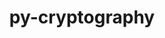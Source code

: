 ---
title: "py-cryptography"
layout: cache
categories: [package, develop]
meta: {"versions": ["38.0.1", "41.0.3"], "compilers": ["gcc@=11.4.0", "gcc@=7.5.0", "gcc@=9.4.0", "oneapi@=2023.2.0", "oneapi@=2024.0.0"], "oss": ["ubuntu18.04", "ubuntu20.04", "ubuntu22.04"], "platforms": ["linux"], "targets": ["aarch64", "neoverse_v1", "neoverse_v2", "ppc64le", "x86_64_v3"], "stacks": ["e4s", "e4s-aarch64", "e4s-neoverse-v2", "e4s-neoverse_v1", "e4s-oneapi", "e4s-power", "radiuss", "root"], "num_specs": 40, "num_specs_by_stack": {"radiuss": 6, "root": 40, "e4s-neoverse_v1": 6, "e4s-power": 7, "e4s": 6, "e4s-oneapi": 7, "e4s-aarch64": 2, "e4s-neoverse-v2": 6}}
spec_details: [{"hash": "2zmih2tdacycjpxagox2gte4rywkodot", "compiler": "gcc@=7.5.0", "versions": ["41.0.3"], "os": "ubuntu18.04", "platform": "linux", "target": "x86_64_v3", "variants": ["build_system=python_pip"], "stacks": ["radiuss", "root"], "size": "-", "tarball": "https://binaries.spack.io/develop/build_cache/linux-ubuntu18.04-x86_64_v3/gcc-7.5.0/py-cryptography-41.0.3/linux-ubuntu18.04-x86_64_v3-gcc-7.5.0-py-cryptography-41.0.3-2zmih2tdacycjpxagox2gte4rywkodot.spack"}, {"hash": "qe7mh67l2jzmikw7q2b3kd6av2b5poxx", "compiler": "gcc@=7.5.0", "versions": ["41.0.3"], "os": "ubuntu18.04", "platform": "linux", "target": "x86_64_v3", "variants": ["build_system=python_pip"], "stacks": ["radiuss", "root"], "size": "-", "tarball": "https://binaries.spack.io/develop/build_cache/linux-ubuntu18.04-x86_64_v3/gcc-7.5.0/py-cryptography-41.0.3/linux-ubuntu18.04-x86_64_v3-gcc-7.5.0-py-cryptography-41.0.3-qe7mh67l2jzmikw7q2b3kd6av2b5poxx.spack"}, {"hash": "syipel3d2ttrk4fv6xtgjcyiuek23hmn", "compiler": "gcc@=7.5.0", "versions": ["41.0.3"], "os": "ubuntu18.04", "platform": "linux", "target": "x86_64_v3", "variants": ["build_system=python_pip"], "stacks": ["radiuss", "root"], "size": "-", "tarball": "https://binaries.spack.io/develop/build_cache/linux-ubuntu18.04-x86_64_v3/gcc-7.5.0/py-cryptography-41.0.3/linux-ubuntu18.04-x86_64_v3-gcc-7.5.0-py-cryptography-41.0.3-syipel3d2ttrk4fv6xtgjcyiuek23hmn.spack"}, {"hash": "aagu3pmy4afzng2cukg4ht3pibsm3tdb", "compiler": "gcc@=7.5.0", "versions": ["41.0.3"], "os": "ubuntu18.04", "platform": "linux", "target": "x86_64_v3", "variants": ["build_system=python_pip"], "stacks": ["radiuss", "root"], "size": "-", "tarball": "https://binaries.spack.io/develop/build_cache/linux-ubuntu18.04-x86_64_v3/gcc-7.5.0/py-cryptography-41.0.3/linux-ubuntu18.04-x86_64_v3-gcc-7.5.0-py-cryptography-41.0.3-aagu3pmy4afzng2cukg4ht3pibsm3tdb.spack"}, {"hash": "6rq6pep3oecisd2r3mwtiljz5kht7373", "compiler": "gcc@=7.5.0", "versions": ["41.0.3"], "os": "ubuntu18.04", "platform": "linux", "target": "x86_64_v3", "variants": ["build_system=python_pip"], "stacks": ["radiuss", "root"], "size": "-", "tarball": "https://binaries.spack.io/develop/build_cache/linux-ubuntu18.04-x86_64_v3/gcc-7.5.0/py-cryptography-41.0.3/linux-ubuntu18.04-x86_64_v3-gcc-7.5.0-py-cryptography-41.0.3-6rq6pep3oecisd2r3mwtiljz5kht7373.spack"}, {"hash": "3jltbxczedixgbsngz53udgllmhhnrbg", "compiler": "gcc@=7.5.0", "versions": ["41.0.3"], "os": "ubuntu18.04", "platform": "linux", "target": "x86_64_v3", "variants": ["build_system=python_pip"], "stacks": ["radiuss", "root"], "size": "-", "tarball": "https://binaries.spack.io/develop/build_cache/linux-ubuntu18.04-x86_64_v3/gcc-7.5.0/py-cryptography-41.0.3/linux-ubuntu18.04-x86_64_v3-gcc-7.5.0-py-cryptography-41.0.3-3jltbxczedixgbsngz53udgllmhhnrbg.spack"}, {"hash": "uhu73gkeuu2km4vkxyjhfl6bm3rysisb", "compiler": "gcc@=11.4.0", "versions": ["41.0.3"], "os": "ubuntu20.04", "platform": "linux", "target": "neoverse_v1", "variants": ["build_system=python_pip"], "stacks": ["e4s-neoverse_v1", "root"], "size": "-", "tarball": "https://binaries.spack.io/develop/build_cache/linux-ubuntu20.04-neoverse_v1/gcc-11.4.0/py-cryptography-41.0.3/linux-ubuntu20.04-neoverse_v1-gcc-11.4.0-py-cryptography-41.0.3-uhu73gkeuu2km4vkxyjhfl6bm3rysisb.spack"}, {"hash": "ht2r7rkgbcianjs6vokoqfx7vwctlloy", "compiler": "gcc@=11.4.0", "versions": ["41.0.3"], "os": "ubuntu20.04", "platform": "linux", "target": "neoverse_v1", "variants": ["build_system=python_pip"], "stacks": ["e4s-neoverse_v1", "root"], "size": "-", "tarball": "https://binaries.spack.io/develop/build_cache/linux-ubuntu20.04-neoverse_v1/gcc-11.4.0/py-cryptography-41.0.3/linux-ubuntu20.04-neoverse_v1-gcc-11.4.0-py-cryptography-41.0.3-ht2r7rkgbcianjs6vokoqfx7vwctlloy.spack"}, {"hash": "fiu3usfqjzft7lisk6smwdy3yhzk24td", "compiler": "gcc@=11.4.0", "versions": ["41.0.3"], "os": "ubuntu20.04", "platform": "linux", "target": "neoverse_v1", "variants": ["build_system=python_pip"], "stacks": ["e4s-neoverse_v1", "root"], "size": "-", "tarball": "https://binaries.spack.io/develop/build_cache/linux-ubuntu20.04-neoverse_v1/gcc-11.4.0/py-cryptography-41.0.3/linux-ubuntu20.04-neoverse_v1-gcc-11.4.0-py-cryptography-41.0.3-fiu3usfqjzft7lisk6smwdy3yhzk24td.spack"}, {"hash": "5jxzmjl2bezlp7qoe33c5xqryez5qrz2", "compiler": "gcc@=11.4.0", "versions": ["41.0.3"], "os": "ubuntu20.04", "platform": "linux", "target": "neoverse_v1", "variants": ["build_system=python_pip"], "stacks": ["e4s-neoverse_v1", "root"], "size": "-", "tarball": "https://binaries.spack.io/develop/build_cache/linux-ubuntu20.04-neoverse_v1/gcc-11.4.0/py-cryptography-41.0.3/linux-ubuntu20.04-neoverse_v1-gcc-11.4.0-py-cryptography-41.0.3-5jxzmjl2bezlp7qoe33c5xqryez5qrz2.spack"}, {"hash": "hhgobhiteaunell22nmw6bvzvibjshgt", "compiler": "gcc@=11.4.0", "versions": ["41.0.3"], "os": "ubuntu20.04", "platform": "linux", "target": "neoverse_v1", "variants": ["build_system=python_pip"], "stacks": ["e4s-neoverse_v1", "root"], "size": "-", "tarball": "https://binaries.spack.io/develop/build_cache/linux-ubuntu20.04-neoverse_v1/gcc-11.4.0/py-cryptography-41.0.3/linux-ubuntu20.04-neoverse_v1-gcc-11.4.0-py-cryptography-41.0.3-hhgobhiteaunell22nmw6bvzvibjshgt.spack"}, {"hash": "gjnryc7yrviublmnbnp62mjjmrscd4xj", "compiler": "gcc@=9.4.0", "versions": ["41.0.3"], "os": "ubuntu20.04", "platform": "linux", "target": "ppc64le", "variants": ["build_system=python_pip"], "stacks": ["e4s-power", "root"], "size": "-", "tarball": "https://binaries.spack.io/develop/build_cache/linux-ubuntu20.04-ppc64le/gcc-9.4.0/py-cryptography-41.0.3/linux-ubuntu20.04-ppc64le-gcc-9.4.0-py-cryptography-41.0.3-gjnryc7yrviublmnbnp62mjjmrscd4xj.spack"}, {"hash": "mjzys3ivqhnowsubvj5qcu3swdghob2c", "compiler": "gcc@=9.4.0", "versions": ["41.0.3"], "os": "ubuntu20.04", "platform": "linux", "target": "ppc64le", "variants": ["build_system=python_pip"], "stacks": ["e4s-power", "root"], "size": "-", "tarball": "https://binaries.spack.io/develop/build_cache/linux-ubuntu20.04-ppc64le/gcc-9.4.0/py-cryptography-41.0.3/linux-ubuntu20.04-ppc64le-gcc-9.4.0-py-cryptography-41.0.3-mjzys3ivqhnowsubvj5qcu3swdghob2c.spack"}, {"hash": "hi5ff665qsufx6xlmgwvo5bppqylwwu2", "compiler": "gcc@=9.4.0", "versions": ["41.0.3"], "os": "ubuntu20.04", "platform": "linux", "target": "ppc64le", "variants": ["build_system=python_pip"], "stacks": ["e4s-power", "root"], "size": "-", "tarball": "https://binaries.spack.io/develop/build_cache/linux-ubuntu20.04-ppc64le/gcc-9.4.0/py-cryptography-41.0.3/linux-ubuntu20.04-ppc64le-gcc-9.4.0-py-cryptography-41.0.3-hi5ff665qsufx6xlmgwvo5bppqylwwu2.spack"}, {"hash": "uwdayjpaucpenein5rnsjpmvkubbnqzy", "compiler": "gcc@=9.4.0", "versions": ["41.0.3"], "os": "ubuntu20.04", "platform": "linux", "target": "ppc64le", "variants": ["build_system=python_pip"], "stacks": ["e4s-power", "root"], "size": "-", "tarball": "https://binaries.spack.io/develop/build_cache/linux-ubuntu20.04-ppc64le/gcc-9.4.0/py-cryptography-41.0.3/linux-ubuntu20.04-ppc64le-gcc-9.4.0-py-cryptography-41.0.3-uwdayjpaucpenein5rnsjpmvkubbnqzy.spack"}, {"hash": "gdmwj2tjus6cdoeoq3zkobapfwnn7wm7", "compiler": "gcc@=9.4.0", "versions": ["41.0.3"], "os": "ubuntu20.04", "platform": "linux", "target": "ppc64le", "variants": ["build_system=python_pip"], "stacks": ["e4s-power", "root"], "size": "-", "tarball": "https://binaries.spack.io/develop/build_cache/linux-ubuntu20.04-ppc64le/gcc-9.4.0/py-cryptography-41.0.3/linux-ubuntu20.04-ppc64le-gcc-9.4.0-py-cryptography-41.0.3-gdmwj2tjus6cdoeoq3zkobapfwnn7wm7.spack"}, {"hash": "ohpm3xracov63hq33tpyanxdftz5svap", "compiler": "gcc@=9.4.0", "versions": ["41.0.3"], "os": "ubuntu20.04", "platform": "linux", "target": "ppc64le", "variants": ["build_system=python_pip"], "stacks": ["e4s-power", "root"], "size": "-", "tarball": "https://binaries.spack.io/develop/build_cache/linux-ubuntu20.04-ppc64le/gcc-9.4.0/py-cryptography-41.0.3/linux-ubuntu20.04-ppc64le-gcc-9.4.0-py-cryptography-41.0.3-ohpm3xracov63hq33tpyanxdftz5svap.spack"}, {"hash": "esgoiild5qrgpuhz3syfoh22kvpszoxd", "compiler": "gcc@=9.4.0", "versions": ["41.0.3"], "os": "ubuntu20.04", "platform": "linux", "target": "ppc64le", "variants": ["build_system=python_pip"], "stacks": ["e4s-power", "root"], "size": "-", "tarball": "https://binaries.spack.io/develop/build_cache/linux-ubuntu20.04-ppc64le/gcc-9.4.0/py-cryptography-41.0.3/linux-ubuntu20.04-ppc64le-gcc-9.4.0-py-cryptography-41.0.3-esgoiild5qrgpuhz3syfoh22kvpszoxd.spack"}, {"hash": "jc3sahxrabadwz3gmifymp6qdzczory5", "compiler": "gcc@=11.4.0", "versions": ["41.0.3"], "os": "ubuntu20.04", "platform": "linux", "target": "x86_64_v3", "variants": ["build_system=python_pip"], "stacks": ["e4s", "root"], "size": "-", "tarball": "https://binaries.spack.io/develop/build_cache/linux-ubuntu20.04-x86_64_v3/gcc-11.4.0/py-cryptography-41.0.3/linux-ubuntu20.04-x86_64_v3-gcc-11.4.0-py-cryptography-41.0.3-jc3sahxrabadwz3gmifymp6qdzczory5.spack"}, {"hash": "aas7lk4sqqpskitpud5xf5y2e4hpwtg4", "compiler": "gcc@=11.4.0", "versions": ["41.0.3"], "os": "ubuntu20.04", "platform": "linux", "target": "x86_64_v3", "variants": ["build_system=python_pip"], "stacks": ["e4s", "root"], "size": "-", "tarball": "https://binaries.spack.io/develop/build_cache/linux-ubuntu20.04-x86_64_v3/gcc-11.4.0/py-cryptography-41.0.3/linux-ubuntu20.04-x86_64_v3-gcc-11.4.0-py-cryptography-41.0.3-aas7lk4sqqpskitpud5xf5y2e4hpwtg4.spack"}, {"hash": "ys3iwbdle44w5zdqngufx6y5wetyuyu6", "compiler": "gcc@=11.4.0", "versions": ["41.0.3"], "os": "ubuntu20.04", "platform": "linux", "target": "x86_64_v3", "variants": ["build_system=python_pip"], "stacks": ["e4s", "root"], "size": "-", "tarball": "https://binaries.spack.io/develop/build_cache/linux-ubuntu20.04-x86_64_v3/gcc-11.4.0/py-cryptography-41.0.3/linux-ubuntu20.04-x86_64_v3-gcc-11.4.0-py-cryptography-41.0.3-ys3iwbdle44w5zdqngufx6y5wetyuyu6.spack"}, {"hash": "xy5jv5i5wb6nbeazx5nhvk5yer3ntq7q", "compiler": "gcc@=11.4.0", "versions": ["41.0.3"], "os": "ubuntu20.04", "platform": "linux", "target": "x86_64_v3", "variants": ["build_system=python_pip"], "stacks": ["e4s", "root"], "size": "-", "tarball": "https://binaries.spack.io/develop/build_cache/linux-ubuntu20.04-x86_64_v3/gcc-11.4.0/py-cryptography-41.0.3/linux-ubuntu20.04-x86_64_v3-gcc-11.4.0-py-cryptography-41.0.3-xy5jv5i5wb6nbeazx5nhvk5yer3ntq7q.spack"}, {"hash": "tqicvbmjbeys6oxl7bzs6u6ako4ndcpl", "compiler": "gcc@=11.4.0", "versions": ["41.0.3"], "os": "ubuntu20.04", "platform": "linux", "target": "x86_64_v3", "variants": ["build_system=python_pip"], "stacks": ["e4s", "root"], "size": "-", "tarball": "https://binaries.spack.io/develop/build_cache/linux-ubuntu20.04-x86_64_v3/gcc-11.4.0/py-cryptography-41.0.3/linux-ubuntu20.04-x86_64_v3-gcc-11.4.0-py-cryptography-41.0.3-tqicvbmjbeys6oxl7bzs6u6ako4ndcpl.spack"}, {"hash": "ufnujei4o4eygtigdbaxfafga5ot3htt", "compiler": "oneapi@=2023.2.0", "versions": ["38.0.1"], "os": "ubuntu20.04", "platform": "linux", "target": "x86_64_v3", "variants": ["build_system=python_pip"], "stacks": ["e4s-oneapi", "root"], "size": "-", "tarball": "https://binaries.spack.io/develop/build_cache/linux-ubuntu20.04-x86_64_v3/oneapi-2023.2.0/py-cryptography-38.0.1/linux-ubuntu20.04-x86_64_v3-oneapi-2023.2.0-py-cryptography-38.0.1-ufnujei4o4eygtigdbaxfafga5ot3htt.spack"}, {"hash": "oyy3i5nxnmvsv4hq7pzpqbixffufbpqx", "compiler": "gcc@=11.4.0", "versions": ["41.0.3"], "os": "ubuntu22.04", "platform": "linux", "target": "aarch64", "variants": ["build_system=python_pip"], "stacks": ["e4s-aarch64", "root"], "size": "-", "tarball": "https://binaries.spack.io/develop/build_cache/linux-ubuntu22.04-aarch64/gcc-11.4.0/py-cryptography-41.0.3/linux-ubuntu22.04-aarch64-gcc-11.4.0-py-cryptography-41.0.3-oyy3i5nxnmvsv4hq7pzpqbixffufbpqx.spack"}, {"hash": "adeivzwcfvqb36nvtnbuee4mjjv5mtzf", "compiler": "gcc@=11.4.0", "versions": ["41.0.3"], "os": "ubuntu22.04", "platform": "linux", "target": "aarch64", "variants": ["build_system=python_pip"], "stacks": ["e4s-aarch64", "root"], "size": "-", "tarball": "https://binaries.spack.io/develop/build_cache/linux-ubuntu22.04-aarch64/gcc-11.4.0/py-cryptography-41.0.3/linux-ubuntu22.04-aarch64-gcc-11.4.0-py-cryptography-41.0.3-adeivzwcfvqb36nvtnbuee4mjjv5mtzf.spack"}, {"hash": "idlqta4fvhgsjxhurrvuo37well2wvwu", "compiler": "gcc@=11.4.0", "versions": ["41.0.3"], "os": "ubuntu22.04", "platform": "linux", "target": "neoverse_v1", "variants": ["build_system=python_pip"], "stacks": ["e4s-neoverse_v1", "root"], "size": "-", "tarball": "https://binaries.spack.io/develop/build_cache/linux-ubuntu22.04-neoverse_v1/gcc-11.4.0/py-cryptography-41.0.3/linux-ubuntu22.04-neoverse_v1-gcc-11.4.0-py-cryptography-41.0.3-idlqta4fvhgsjxhurrvuo37well2wvwu.spack"}, {"hash": "qukhlj3ffc3ibztc25c3xsudjhsb6ifu", "compiler": "gcc@=11.4.0", "versions": ["41.0.3"], "os": "ubuntu22.04", "platform": "linux", "target": "neoverse_v2", "variants": ["build_system=python_pip"], "stacks": ["e4s-neoverse-v2", "root"], "size": "-", "tarball": "https://binaries.spack.io/develop/build_cache/linux-ubuntu22.04-neoverse_v2/gcc-11.4.0/py-cryptography-41.0.3/linux-ubuntu22.04-neoverse_v2-gcc-11.4.0-py-cryptography-41.0.3-qukhlj3ffc3ibztc25c3xsudjhsb6ifu.spack"}, {"hash": "rzdewhfwwi4yvhkljqysfa4gifco2w3z", "compiler": "gcc@=11.4.0", "versions": ["41.0.3"], "os": "ubuntu22.04", "platform": "linux", "target": "neoverse_v2", "variants": ["build_system=python_pip"], "stacks": ["e4s-neoverse-v2", "root"], "size": "-", "tarball": "https://binaries.spack.io/develop/build_cache/linux-ubuntu22.04-neoverse_v2/gcc-11.4.0/py-cryptography-41.0.3/linux-ubuntu22.04-neoverse_v2-gcc-11.4.0-py-cryptography-41.0.3-rzdewhfwwi4yvhkljqysfa4gifco2w3z.spack"}, {"hash": "oksnek7bchqnlb6boaxfiey5apuqb7sc", "compiler": "gcc@=11.4.0", "versions": ["41.0.3"], "os": "ubuntu22.04", "platform": "linux", "target": "neoverse_v2", "variants": ["build_system=python_pip"], "stacks": ["e4s-neoverse-v2", "root"], "size": "-", "tarball": "https://binaries.spack.io/develop/build_cache/linux-ubuntu22.04-neoverse_v2/gcc-11.4.0/py-cryptography-41.0.3/linux-ubuntu22.04-neoverse_v2-gcc-11.4.0-py-cryptography-41.0.3-oksnek7bchqnlb6boaxfiey5apuqb7sc.spack"}, {"hash": "dimkiwqgt3stp2dfttv3qfas4dew4x56", "compiler": "gcc@=11.4.0", "versions": ["41.0.3"], "os": "ubuntu22.04", "platform": "linux", "target": "neoverse_v2", "variants": ["build_system=python_pip"], "stacks": ["e4s-neoverse-v2", "root"], "size": "-", "tarball": "https://binaries.spack.io/develop/build_cache/linux-ubuntu22.04-neoverse_v2/gcc-11.4.0/py-cryptography-41.0.3/linux-ubuntu22.04-neoverse_v2-gcc-11.4.0-py-cryptography-41.0.3-dimkiwqgt3stp2dfttv3qfas4dew4x56.spack"}, {"hash": "wgzf7pqn5dxcl7ahco6uhmxc52od2443", "compiler": "gcc@=11.4.0", "versions": ["41.0.3"], "os": "ubuntu22.04", "platform": "linux", "target": "neoverse_v2", "variants": ["build_system=python_pip"], "stacks": ["e4s-neoverse-v2", "root"], "size": "-", "tarball": "https://binaries.spack.io/develop/build_cache/linux-ubuntu22.04-neoverse_v2/gcc-11.4.0/py-cryptography-41.0.3/linux-ubuntu22.04-neoverse_v2-gcc-11.4.0-py-cryptography-41.0.3-wgzf7pqn5dxcl7ahco6uhmxc52od2443.spack"}, {"hash": "nyrkxdvppsbe6jvhahvyqkbhdpb2etjr", "compiler": "gcc@=11.4.0", "versions": ["41.0.3"], "os": "ubuntu22.04", "platform": "linux", "target": "neoverse_v2", "variants": ["build_system=python_pip"], "stacks": ["e4s-neoverse-v2", "root"], "size": "-", "tarball": "https://binaries.spack.io/develop/build_cache/linux-ubuntu22.04-neoverse_v2/gcc-11.4.0/py-cryptography-41.0.3/linux-ubuntu22.04-neoverse_v2-gcc-11.4.0-py-cryptography-41.0.3-nyrkxdvppsbe6jvhahvyqkbhdpb2etjr.spack"}, {"hash": "qm7omr3zupg46mx37yjhz4xtnkzdnrov", "compiler": "gcc@=11.4.0", "versions": ["41.0.3"], "os": "ubuntu22.04", "platform": "linux", "target": "x86_64_v3", "variants": ["build_system=python_pip"], "stacks": ["e4s", "root"], "size": "-", "tarball": "https://binaries.spack.io/develop/build_cache/linux-ubuntu22.04-x86_64_v3/gcc-11.4.0/py-cryptography-41.0.3/linux-ubuntu22.04-x86_64_v3-gcc-11.4.0-py-cryptography-41.0.3-qm7omr3zupg46mx37yjhz4xtnkzdnrov.spack"}, {"hash": "7mj3pfyxekk3jy6sulcib7q6v4tzeyb3", "compiler": "oneapi@=2024.0.0", "versions": ["38.0.1"], "os": "ubuntu22.04", "platform": "linux", "target": "x86_64_v3", "variants": ["build_system=python_pip"], "stacks": ["e4s-oneapi", "root"], "size": "-", "tarball": "https://binaries.spack.io/develop/build_cache/linux-ubuntu22.04-x86_64_v3/oneapi-2024.0.0/py-cryptography-38.0.1/linux-ubuntu22.04-x86_64_v3-oneapi-2024.0.0-py-cryptography-38.0.1-7mj3pfyxekk3jy6sulcib7q6v4tzeyb3.spack"}, {"hash": "2kdaxgnrn2y3ii2ye3tm6hgfkdc2ppy7", "compiler": "oneapi@=2024.0.0", "versions": ["41.0.3"], "os": "ubuntu22.04", "platform": "linux", "target": "x86_64_v3", "variants": ["build_system=python_pip"], "stacks": ["e4s-oneapi", "root"], "size": "-", "tarball": "https://binaries.spack.io/develop/build_cache/linux-ubuntu22.04-x86_64_v3/oneapi-2024.0.0/py-cryptography-41.0.3/linux-ubuntu22.04-x86_64_v3-oneapi-2024.0.0-py-cryptography-41.0.3-2kdaxgnrn2y3ii2ye3tm6hgfkdc2ppy7.spack"}, {"hash": "z25sfuclghkmyqedztyapswf3xqnk7ex", "compiler": "oneapi@=2024.0.0", "versions": ["38.0.1"], "os": "ubuntu22.04", "platform": "linux", "target": "x86_64_v3", "variants": ["build_system=python_pip"], "stacks": ["e4s-oneapi", "root"], "size": "-", "tarball": "https://binaries.spack.io/develop/build_cache/linux-ubuntu22.04-x86_64_v3/oneapi-2024.0.0/py-cryptography-38.0.1/linux-ubuntu22.04-x86_64_v3-oneapi-2024.0.0-py-cryptography-38.0.1-z25sfuclghkmyqedztyapswf3xqnk7ex.spack"}, {"hash": "wsrkphskxzjf7qgg45tae5mlppwsqcwa", "compiler": "oneapi@=2024.0.0", "versions": ["38.0.1"], "os": "ubuntu22.04", "platform": "linux", "target": "x86_64_v3", "variants": ["build_system=python_pip"], "stacks": ["e4s-oneapi", "root"], "size": "-", "tarball": "https://binaries.spack.io/develop/build_cache/linux-ubuntu22.04-x86_64_v3/oneapi-2024.0.0/py-cryptography-38.0.1/linux-ubuntu22.04-x86_64_v3-oneapi-2024.0.0-py-cryptography-38.0.1-wsrkphskxzjf7qgg45tae5mlppwsqcwa.spack"}, {"hash": "yisurksz3plwl3csa5sfvzvwn76p4qbk", "compiler": "oneapi@=2024.0.0", "versions": ["38.0.1"], "os": "ubuntu22.04", "platform": "linux", "target": "x86_64_v3", "variants": ["build_system=python_pip"], "stacks": ["e4s-oneapi", "root"], "size": "-", "tarball": "https://binaries.spack.io/develop/build_cache/linux-ubuntu22.04-x86_64_v3/oneapi-2024.0.0/py-cryptography-38.0.1/linux-ubuntu22.04-x86_64_v3-oneapi-2024.0.0-py-cryptography-38.0.1-yisurksz3plwl3csa5sfvzvwn76p4qbk.spack"}, {"hash": "i45kcuwiwk4hiy6fhqwrb4bpdyr6fbsi", "compiler": "oneapi@=2024.0.0", "versions": ["38.0.1"], "os": "ubuntu22.04", "platform": "linux", "target": "x86_64_v3", "variants": ["build_system=python_pip"], "stacks": ["e4s-oneapi", "root"], "size": "-", "tarball": "https://binaries.spack.io/develop/build_cache/linux-ubuntu22.04-x86_64_v3/oneapi-2024.0.0/py-cryptography-38.0.1/linux-ubuntu22.04-x86_64_v3-oneapi-2024.0.0-py-cryptography-38.0.1-i45kcuwiwk4hiy6fhqwrb4bpdyr6fbsi.spack"}]
---